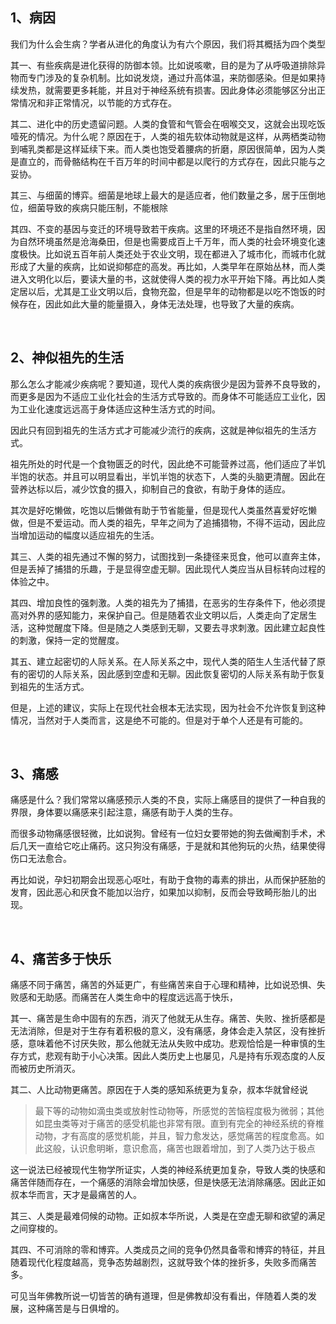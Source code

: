 <h2>1、病因</h2><p>我们为什么会生病？学者从进化的角度认为有六个原因，我们将其概括为四个类型</p><p>其一、有些疾病是进化获得的防御本领。比如说咳嗽，目的是为了从呼吸道排除异物而专门涉及的复杂机制。比如说发烧，通过升高体温，来防御感染。但是如果持续发热，就需要更多耗能，并且对于神经系统有损害。因此身体必须能够区分出正常情况和非正常情况，以节能的方式存在。</p><p>其二、进化中的历史遗留问题。人类的食管和气管会在咽喉交叉，这就会出现吃饭噎死的情况。为什么呢？原因在于，人类的祖先软体动物就是这样，从两栖类动物到哺乳类都是这样延续下来。而人类也饱受着腰病的折磨，原因很简单，因为人类是直立的，而骨骼结构在千百万年的时间中都是以爬行的方式存在，因此只能与之妥协。</p><p>其三、与细菌的博弈。细菌是地球上最大的是适应者，他们数量之多，居于压倒地位，细菌导致的疾病只能压制，不能根除</p><p>其四、不变的基因与变迁的环境导致若干疾病。这里的环境还不是指自然环境，因为自然环境虽然是沧海桑田，但是也需要成百上千万年，而人类的社会环境变化速度极快。比如说五百年前人类还处于农业文明，现在都进入了城市化，而城市化就形成了大量的疾病，比如说抑郁症的高发。再比如，人类早年在原始丛林，而人类进入文明化以后，要读大量的书，这就使得人类的视力水平开始下降。再比如人类定居以后，尤其是工业文明以后，食物充盈，但是早年的动物都是以吃不饱饭的时候存在，因此如此大量的能量摄入，身体无法处理，也导致了大量的疾病。</p><p><br></p><h2>2、神似祖先的生活</h2><p>那么怎么才能减少疾病呢？要知道，现代人类的疾病很少是因为营养不良导致的，而更多是因为不适应工业化社会的生活方式导致的。而身体不可能适应工业化，因为工业化速度远远高于身体适应这种生活方式的时间。</p><p>因此只有回到祖先的生活方式才可能减少流行的疾病，这就是神似祖先的生活方式。</p><p>祖先所处的时代是一个食物匮乏的时代，因此绝不可能营养过高，他们适应了半饥半饱的状态。并且可以明显看出，半饥半饱的状态下，人类的头脑更清醒。因此在营养达标以后，减少饮食的摄入，抑制自己的食欲，有助于身体的适应。</p><p>其次是好吃懒做，吃饱以后懒做有助于节省能量，但是现代人类虽然喜爱好吃懒做，但是不爱运动。而人类的祖先，早年之间为了追捕猎物，不得不运动，因此应当增加运动的幅度以适应祖先的生活。</p><p>其三、人类的祖先通过不懈的努力，试图找到一条捷径来觅食，他可以直奔主体，但是丢掉了捕猎的乐趣，于是显得空虚无聊。因此现代人类应当从目标转向过程的体验之中。</p><p>其四、增加良性的强刺激。人类的祖先为了捕猎，在恶劣的生存条件下，他必须提高对外界的感知能力，来保护自己。但是随着农业文明以后，人类走向了定居生活，这种觉醒度下降。但是随之人类感到无聊，又要去寻求刺激。因此建立起良性的刺激，保持一定的觉醒度。</p><p>其五、建立起密切的人际关系。在人际关系之中，现代人类的陌生人生活代替了原有的密切的人际关系，因此感到空虚和无聊。因此恢复密切的人际关系有助于恢复到祖先的生活方式。</p><p>但是，上述的建议，实际上在现代社会根本无法实现，因为社会不允许恢复到这种情况，当然对于人类而言，这是绝不可能的。但是对于单个人还是有可能的。</p><p><br></p><h2>3、痛感</h2><p>痛感是什么？我们常常以痛感预示人类的不良，实际上痛感目的提供了一种自我的界限，身体要以痛感来引起注意，痛感有助于人类的生存。</p><p>而很多动物痛感很轻微，比如说狗。曾经有一位妇女要带她的狗去做阉割手术，术后几天一直给它吃止痛药。这只狗没有痛感，于是就和其他狗玩的火热，结果使得伤口无法愈合。</p><p>再比如说，孕妇初期会出现恶心呕吐，有助于食物的毒素的排出，从而保护胚胎的发育，因此恶心和厌食不能加以治疗，如果加以抑制，反而会导致畸形胎儿的出现。</p><p><br></p><h2>4、痛苦多于快乐</h2><p>痛感不同于痛苦，痛苦的外延更广，有些痛苦来自于心理和精神，比如说恐惧、失败感和无助感。而痛苦在人类生命中的程度远远高于快乐，</p><p>其一、痛苦是生命中固有的东西，消灭了他就无从生存。痛苦、失败、挫折感都是无法消除，但是对于生存有着积极的意义，没有痛感，身体会走入禁区，没有挫折感，意味着他不讨厌失败，那么他就无法从失败中成功。悲观恰恰是一种审慎的生存方式，悲观有助于小心决策。因此人类历史上也屡见，凡是持有乐观态度的人反而被历史所消灭。</p><p>其二、人比动物更痛苦。原因在于人类的感知系统更为复杂，叔本华就曾经说</p><blockquote>最下等的动物如滴虫类或放射性动物等，所感觉的苦恼程度极为微弱；其他如昆虫类等对于痛苦的感受机能也非常有限。直到有完全的神经系统的脊椎动物，才有高度的感觉机能，并且，智力愈发达，感觉痛苦的程度愈高。如此这般，认识愈明晰，意识愈高，痛苦也跟着增加，到了人类乃达于极点</blockquote><p>这一说法已经被现代生物学所证实，人类的神经系统更加复杂，导致人类的快感和痛苦伴随而存在，一个痛感的消除会增加快感，但是快感无法消除痛感。因此正如叔本华而言，天才是最痛苦的人。</p><p>其三、人类是最难伺候的动物。正如叔本华所说，人类是在空虚无聊和欲望的满足之间穿梭的。</p><p>其四、不可消除的零和博弈。人类成员之间的竞争仍然具备零和博弈的特征，并且随着现代化程度越高，竞争态势越剧烈，这就导致个体的挫折多，失败多而痛苦多。</p><p>可见当年佛教所说一切皆苦的确有道理，但是佛教却没有看出，伴随着人类的发展，这种痛苦是与日俱增的。</p><p></p><p></p><p></p>